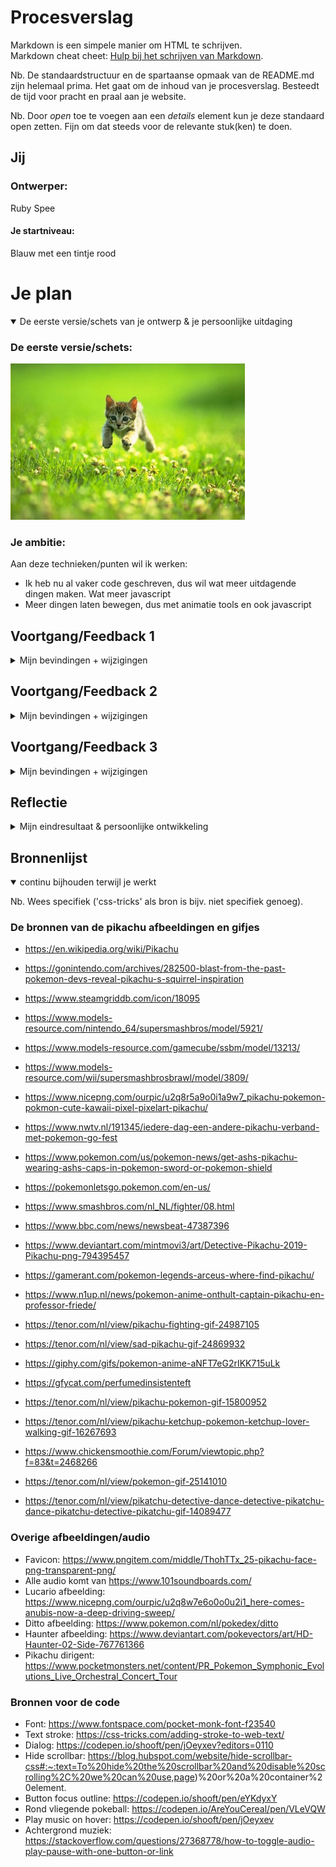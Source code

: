 # Procesverslag
Markdown is een simpele manier om HTML te schrijven.  
Markdown cheat cheet: [Hulp bij het schrijven van Markdown](https://github.com/adam-p/markdown-here/wiki/Markdown-Cheatsheet).

Nb. De standaardstructuur en de spartaanse opmaak van de README.md zijn helemaal prima. Het gaat om de inhoud van je procesverslag. Besteedt de tijd voor pracht en praal aan je website.

Nb. Door *open* toe te voegen aan een *details* element kun je deze standaard open zetten. Fijn om dat steeds voor de relevante stuk(ken) te doen.




## Jij

### Ontwerper:
Ruby Spee

#### Je startniveau:
Blauw met een tintje rood




# Je plan

<details open>
  <summary>De eerste versie/schets van je ontwerp & je persoonlijke uitdaging</summary>

  ### De eerste versie/schets:
  <img src="readme-images/dummy-plaatje.jpg" width="375px" alt="eerste versie/schets">


  ### Je ambitie: 
  Aan deze technieken/punten wil ik werken:
  - Ik heb nu al vaker code geschreven, dus wil wat meer uitdagende dingen maken. Wat meer javascript
  - Meer dingen laten bewegen, dus met animatie tools en ook javascript
 
</details>




## Voortgang/Feedback 1

<details>
  <summary>Mijn bevindingen + wijzigingen</summary>

  ### Feedback:
  De feedback die ik van Xavier heb gekregen:
  - Aangezien je de pokemon in het midden ziet met allemaal pokeballen eromheen past het volledig bij dit onderwerp en niet bij iets anders
  - Een uniek kenmerk zijn de pokeballen
  - Misschien leuk dat als  je op de pokemon klikt dat hij dan gaat springen of dat hij een bliksemschicht achter laat
  - Misschien is het leuk om de pokemonball vast te kunnen pakken en naar de pokemon te kunnen gooien
  - Progressive disclosure is toegepast aangezien je eerst een overzicht ziet en later pas de details

  ### Wijzegingen:
  Dit is nog echt mijn eerste schets, dus ik moet alles nog veel beter uitwerken. Voor nu zit alles nog in mijn hoofd alleen, dus moet even of betere schetsen maken of beginnen met code zodat ik goed mijn idee kan overbrengen. 

</details>




## Voortgang/Feedback 2

<details>
  <summary>Mijn bevindingen + wijzigingen</summary>
  
  Ik moet nog de paaseieren toevoegen. Dat lukt nog niet, dus dat ga ik deze les vragen aan Sanne. Ik wil graag dat er een pokemon van rechts naar links gaat, onderin het beeld, maar de image wilt niet mee werken. Ik kreeg als feedback dat ik geluid kan gebruiken voor de buttons. Dat wilde ik al gaan doen, dus fijn dat iemand anders ook dat idee heeft. Tijdens de les kregen we een voorbeeld met een pop-up die je krijgt als je de pagina opent en dat er dan een geluidje komt als je erop klikt. Dat wilde ik gaan doen en dat je dan of Pikachu hoort of de titel song van Pokemon. Wat ook een goed punt was, was dat ik soms af en toe nog px gebruik en dat ik beter em of procenten kan gebruiken, dus dat ga ik nog even omrekenen en er em van maken. 

</details>




## Voortgang/Feedback 3

<details>
  <summary>Mijn bevindingen + wijzigingen</summary>

  Bij het laatste feedback moment, met Dilay, kreeg ik niet echt veel feedback over dingen die ik kon veranderen nog. Ze vond dat het er goed uitzag en ze had niks meer erop aan te merken. Ze had wel een opmerking over progressive disclosure, over dat ik nog niet echt informatie over pikachu liet zien en alleen het plaatje. Daar had ik zelf ook al over nagedacht, alleen ik kwam pas met dat idee, toen ik zo goed als klaar was, dus ik zou dan alles moeten herschrijven om een pop-up met informatie toe te voegen. Ik wilde dat dus wel doen, maar ben er niet aan toe gekomen. Het was daardoor wel leerzamer, want nu heb je alleen een plaatje van Pikachu. Wat ik ook wel grappig vond is dat ze heel erg afgeleid raakte van de andere Pokemons die af en toe op het scherm verschijnen. Ik snap wel wat ze bedoeld, maar ik vond het er goed bij passen en dan gebeurd er ook wat meer op het scherm in plaats van alleen maar klikken op de buttons en dan zie je Pikachu. Dat was eigenlijk alle feedback die ik kreeg, verder was alles goed als je keek naar het beoordelingsformulier. 

</details>




## Reflectie

<details>
  <summary>Mijn eindresultaat & persoonlijke ontwikkeling</summary>

  ### Je uitkomst - karakteristiek screenshot(s):
  <img src="readme-images/eindproduct.png" width="375px" alt="final ontwerp">


  ### Dit ging goed/Heb ik geleerd: 
  Ik moest in het begin weer heel erg inkomen in het code schrijven. Had het al een tijdje niet meer gedaan, dus moest veel googlen in het begin. Maar na 1 lesje zat dat er wel weer in en ging het opzich wel gemakkelijk. Ik heb ook veel gehaald uit de vorige opdrachten die ik bij Frontend afgelopen jaren heb gedaan, want daar werkte we ook met animaties, custom properties, fonts importeren, veel javescript, dus ik kon nog heel veel halen uit vorige opdrachten. Ik wilde dit keer wat meer proberen, dus niet alleen animaties, maar ook bijvoorbeeld geluid en proberen wat moeilijkere javascript te gebruiken. Al vind ik het nog steeds lastig om eigen javascript te schrijven, weet nooit precies te volgorde van hoe je het moet schrijven. Uiteindelijk snap ik wel wat er staat in code taal, maar het zelf schrijven is nog een dingetje. Daarom heb ik ook hulp daarbij gevraagd aan Sanne en Sam. Het leukste wat ik het geleerd is hoe je een geluidje toevoegt aan een hover, dat maakt het meteen wat leuker en interactief en de code om een image te laten verschijnen als je op een button klikt. 

  <img src="readme-images/code-pikachu.png" width="375px" alt="bummer">


  ### Dit was lastig/Is niet gelukt:
  Wat ik ook al hierboven zei, is dat ik het nog steeds lastig vind om zelf code in javascript te schrijven, snap nog steeds niet helemaal wat dan de volgorde is. Ik begrijp de code wel en wat er staat. Net als de code om de Pikachu images te laten verschijnen door middel van een button, die code heeft Sanne geschreven, maar snap wel wat er staat, maar zelf had ik hier niet op gekomen.
  Wat ik heel graag nog had willen toevoegen is een pop-up met informatie over Pikachu, bijvoorbeeld over welke game of seizoen het dan gaat, wie de maker is, leuke weetjes etc. Ik had al alles bijna helemaal af toen ik met dat idee kwam en heb verschillende manier gevonden om dat te doen, dus pop-up, maar bij alle manieren moest ik al mijn geschreven code (mijn volledige html en javascript) helemaal aanpassen. Dat vond ik wat te veel werk en ik wilde ook niet dat de code het niet meer deed. Tuurlijk had ik dan de back-up van Github nog, maar ja, wilde het niet verpesten. Wat ik onder andere wilde proberen is een button on de Pikachu image en als je daar op klikt, komt er informatie tevoorschijn. Alleen ik wist eigenlijk totaal niet hoe ik dat zou moeten doen, want wist niet of je met 1 button, verschillende pop-ups kon laten zien. Een andere manier was een dialog te gebruiken, net als bij m'n begin scherm, alleen dan moest ik al mijn code herschrijven. De laatste manier had ik met Maxime gesprokken, want zij had ook pop-ups gebruikt in haar Mario spelletje en die vond ik er echt goed uitzien. Zij had gebruik gemaakt van een div met daarin dat de informatie en als je op de image klikt, kwam de pop-up tevoorschijn. Alleen hier was het ook weer zo, dat ik dan alles moest herschrijven. Dus dat is me helaas niet gelukt, maar wel goed voor de volgende keer, dat ik goed moet nadenken over mijn idee en wat ik wil maken en dat ik niet op het laatste moment iets wil toevoegen, waardoor ik alles opnieuw mag gaan schrijven.
  Ik heb ook altijd als ik met code ga werken, dat ik dan echt de grootste idee heb voor de opdracht, maar dan moet ik ook nog die ideeën uitvoeren en dat is vaak het lastige. Ook voor deze opdracht. Ik had nog best wel wat idee, vooral in het begin, maar meeste heb ik niet uitgevoerd, want geen IDEE hoe dat moet. Ik wilde bijvoorbeeld dat je op een pokeball klikt (dus de button waar je op klikt en dat je dan Pikachu krijgt te zien) en dan ie dan veranderd naar een open pokeball, alsof Pikachu eruit is gekomen. En daarbij wilde ik ook dat je dan een flits ziet, net zoals bij een echte pokeball, dus dat je scherm even wit wordt. Uteindelijk heb ik het maar bij een idee gehouden, want heb wel gegoogled naar bijvoorbeeld die licht flits, maar vond helemaal niks. Ja, hoe je een image laat flitsen, maar niet je hele scherm. 

  <img src="readme-images/pokeball.png" width="375px" alt="bummer">
</details>




## Bronnenlijst

<details open>
<summary>continu bijhouden terwijl je werkt</summary>

Nb. Wees specifiek ('css-tricks' als bron is bijv. niet specifiek genoeg).

### De bronnen van de pikachu afbeeldingen en gifjes
- https://en.wikipedia.org/wiki/Pikachu 
- https://gonintendo.com/archives/282500-blast-from-the-past-pokemon-devs-reveal-pikachu-s-squirrel-inspiration
- https://www.steamgriddb.com/icon/18095
- https://www.models-resource.com/nintendo_64/supersmashbros/model/5921/
- https://www.models-resource.com/gamecube/ssbm/model/13213/
- https://www.models-resource.com/wii/supersmashbrosbrawl/model/3809/
- https://www.nicepng.com/ourpic/u2q8r5a9o0i1a9w7_pikachu-pokemon-pokmon-cute-kawaii-pixel-pixelart-pikachu/
- https://www.nwtv.nl/191345/iedere-dag-een-andere-pikachu-verband-met-pokemon-go-fest
- https://www.pokemon.com/us/pokemon-news/get-ashs-pikachu-wearing-ashs-caps-in-pokemon-sword-or-pokemon-shield
- https://pokemonletsgo.pokemon.com/en-us/
- https://www.smashbros.com/nl_NL/fighter/08.html
- https://www.bbc.com/news/newsbeat-47387396
- https://www.deviantart.com/mintmovi3/art/Detective-Pikachu-2019-Pikachu-png-794395457
- https://gamerant.com/pokemon-legends-arceus-where-find-pikachu/
- https://www.n1up.nl/news/pokemon-anime-onthult-captain-pikachu-en-professor-friede/

- https://tenor.com/nl/view/pikachu-fighting-gif-24987105
- https://tenor.com/nl/view/sad-pikachu-gif-24869932
- https://giphy.com/gifs/pokemon-anime-aNFT7eG2rIKK715uLk
- https://gfycat.com/perfumedinsistenteft
- https://tenor.com/nl/view/pikachu-pokemon-gif-15800952
- https://tenor.com/nl/view/pikachu-ketchup-pokemon-ketchup-lover-walking-gif-16267693
- https://www.chickensmoothie.com/Forum/viewtopic.php?f=83&t=2468266
- https://tenor.com/nl/view/pokemon-gif-25141010
- https://tenor.com/nl/view/pikatchu-detective-dance-detective-pikatchu-dance-pikatchu-detective-pikatchu-gif-14089477

### Overige afbeeldingen/audio
- Favicon: https://www.pngitem.com/middle/ThohTTx_25-pikachu-face-png-transparent-png/
- Alle audio komt van https://www.101soundboards.com/
- Lucario afbeelding: https://www.nicepng.com/ourpic/u2q8w7e6o0o0u2i1_here-comes-anubis-now-a-deep-driving-sweep/
- Ditto afbeelding: https://www.pokemon.com/nl/pokedex/ditto
- Haunter afbeelding: https://www.deviantart.com/pokevectors/art/HD-Haunter-02-Side-767761366
- Pikachu dirigent: https://www.pocketmonsters.net/content/PR_Pokemon_Symphonic_Evolutions_Live_Orchestral_Concert_Tour 

### Bronnen voor de code
- Font: https://www.fontspace.com/pocket-monk-font-f23540
- Text stroke: https://css-tricks.com/adding-stroke-to-web-text/
- Dialog: https://codepen.io/shooft/pen/jOeyxev?editors=0110
- Hide scrollbar: https://blog.hubspot.com/website/hide-scrollbar-css#:~:text=To%20hide%20the%20scrollbar%20and%20disable%20scrolling%2C%20we%20can%20use,page)%20or%20a%20container%20element.
- Button focus outline: https://codepen.io/shooft/pen/eYKdyxY
- Rond vliegende pokeball: https://codepen.io/AreYouCereal/pen/VLeVQW
- Play music on hover: https://codepen.io/shooft/pen/jOeyxev
- Achtergrond muziek: https://stackoverflow.com/questions/27368778/how-to-toggle-audio-play-pause-with-one-button-or-link

</details>